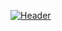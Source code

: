 [![Header](mylannguyenheadshot.jpeg/<OWNER>/<OWNER>/readme_header.png "Header")](https://some-url.dev/)
